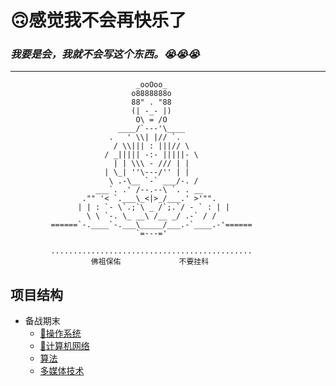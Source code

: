 # 🙃感觉我不会再快乐了
### *我要是会，我就不会写这个东西。😭😭😭*
---
~~~
                            _ooOoo_
                           o8888888o
                           88" . "88
                           (| -_- |)
                            O\ = /O
                        ____/`---'\____
                      .   ' \\| |// `.
                       / \\||| : |||// \
                     / _||||| -:- |||||- \
                       | | \\\ - /// | |
                     | \_| ''\---/'' | |
                      \ .-\__ `-` ___/-. /
                   ___`. .' /--.--\ `. . __
                ."" '< `.___\_<|>_/___.' >'"".
               | | : `- \`.;`\ _ /`;.`/ - ` : | |
                 \ \ `-. \_ __\ /__ _/ .-` / /
         ======`-.____`-.___\_____/___.-`____.-'======
                            `=---='

         .............................................
                  佛祖保佑             不要挂科
~~~
## 项目结构
- 备战期末
    + [🎷操作系统](https://github.com/Diomchen/PrepareForExamination/blob/master/%E5%A4%87%E6%88%98%E6%9C%9F%E6%9C%AB/%F0%9F%8E%B7%E6%93%8D%E4%BD%9C%E7%B3%BB%E7%BB%9F.md)
    + [🎺计算机网络](https://github.com/Diomchen/PrepareForExamination/blob/master/%E5%A4%87%E6%88%98%E6%9C%9F%E6%9C%AB/%F0%9F%8E%BA%E8%AE%A1%E7%AE%97%E6%9C%BA%E7%BD%91%E7%BB%9C.md)
    + [算法](https://github.com/Diomchen/PrepareForExamination/blob/master/%E5%A4%87%E6%88%98%E6%9C%9F%E6%9C%AB/%E7%AE%97%E6%B3%95.md)
    + [多媒体技术](https://github.com/Diomchen/PrepareForExamination/blob/master/%E5%A4%87%E6%88%98%E6%9C%9F%E6%9C%AB/%E5%A4%9A%E5%AA%92%E4%BD%93.md)
	
